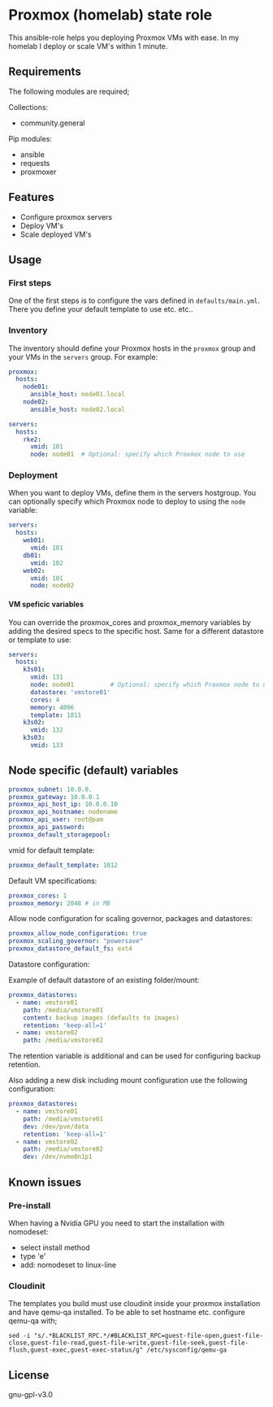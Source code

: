 # Proxmox (homelab) state role

This ansible-role helps you deploying Proxmox VMs with ease. In my homelab I deploy or scale VM's within 1 minute.

## Requirements

The following modules are required;

Collections:

- community.general

Pip modules:

- ansible
- requests
- proxmoxer

## Features

- Configure proxmox servers
- Deploy VM's
- Scale deployed VM's

## Usage

### First steps

One of the first steps is to configure the vars defined in `defaults/main.yml`. There you define your default template to use etc. etc..

### Inventory

The inventory should define your Proxmox hosts in the `proxmox` group and your VMs in the `servers` group. For example:

```yaml
proxmox:
  hosts:
    node01:
      ansible_host: node01.local
    node02:
      ansible_host: node02.local

servers:
  hosts:
    rke2:
      vmid: 101
      node: node01  # Optional: specify which Proxmox node to use
```

### Deployment

When you want to deploy VMs, define them in the servers hostgroup. You can optionally specify which Proxmox node to deploy to using the `node` variable:

```yaml
servers:
  hosts:
    web01:
      vmid: 101
    db01:
      vmid: 102
    web02:
      vmid: 101
      node: node02
```

#### VM speficic variables

You can override the proxmox_cores and proxmox_memory variables by adding the desired specs to the specific host. Same for a different datastore or template to use:

```yaml
servers:
  hosts:
    k3s01:
      vmid: 131
      node: node01          # Optional: specify which Proxmox node to use
      datastore: 'vmstore01'
      cores: 4
      memory: 4096
      template: 1011
    k3s02:
      vmid: 132
    k3s03:
      vmid: 133
```

## Node specific (default) variables

```yaml
proxmox_subnet: 10.0.0.
proxmox_gateway: 10.0.0.1
proxmox_api_host_ip: 10.0.0.10
proxmox_api_hostname: nodename
proxmox_api_user: root@pam
proxmox_api_password:
proxmox_default_storagepool:
```

vmid for default template:

```yaml
proxmox_default_template: 1012
```

Default VM specifications:

```yaml
proxmox_cores: 1
proxmox_memory: 2048 # in MB
```

Allow node configuration for scaling governor, packages and datastores:

```yaml
proxmox_allow_node_configuration: true
proxmox_scaling_governor: "powersave"
proxmox_datastore_default_fs: ext4
```

Datastore configuration:

Example of default datastore of an existing folder/mount:

```yaml
proxmox_datastores:
  - name: vmstore01
    path: /media/vmstore01
    content: backup images (defaults to images)
    retention: 'keep-all=1'
  - name: vmstore02
    path: /media/vmstore02
```

The retention variable is additional and can be used for configuring backup retention.

Also adding a new disk including mount configuration use the following configuration:

```yaml
proxmox_datastores:
  - name: vmstore01
    path: /media/vmstore01
    dev: /dev/pve/data
    retention: 'keep-all=1'
  - name: vmstore02
    path: /media/vmstore02
    dev: /dev/nvme0n1p1
```

## Known issues

### Pre-install

When having a Nvidia GPU you need to start the installation with nomodeset:

- select install method
- type 'e'
- add: nomodeset to linux-line

### Cloudinit

The templates you build must use cloudinit inside your proxmox installation and have qemu-qa installed.
To be able to set hostname etc. configure qemu-qa with;

```shell
sed -i "s/.*BLACKLIST_RPC.*/#BLACKLIST_RPC=guest-file-open,guest-file-close,guest-file-read,guest-file-write,guest-file-seek,guest-file-flush,guest-exec,guest-exec-status/g" /etc/sysconfig/qemu-ga
```

## License

gnu-gpl-v3.0
